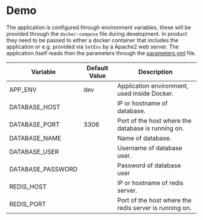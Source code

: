 # Demo #

The application is configured through environment variables, these will be provided through the `docker-compose` file during development. In product they need to be passed to either a docker container that includes the application or e.g. provided via `SetEnv` by a Apache2 web server. The application itself reads then the parameters through the [parameters.yml](app/config/parameters.yml) file.

| Variable | Default Value | Description |
|---|---|---|
| APP_ENV | dev | Application environment, used inside Docker. |
| DATABASE_HOST | | IP or hostname of database. |
| DATABASE_PORT | 3306 | Port of the host where the database is running on. |
| DATABASE_NAME | | Name of database. |
| DATABASE_USER | | Username of database user. |
| DATABASE_PASSWORD | | Password of database user |
| REDIS_HOST | | IP or hostname of redis server. |
| REDIS_PORT | | Port of the host where the redis server is running on. |
